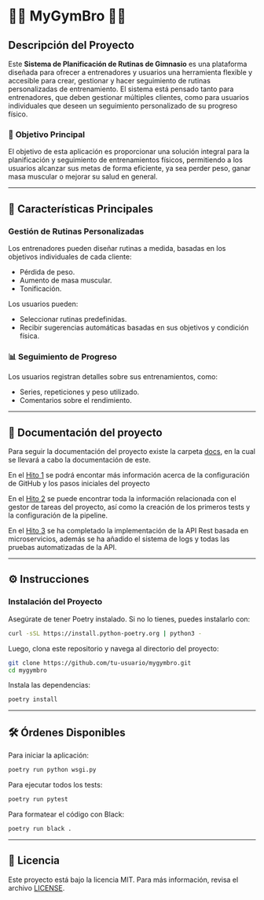 # 🏋️‍♂️ **MyGymBro** 🏋️‍♂️

## Descripción del Proyecto

Este **Sistema de Planificación de Rutinas de Gimnasio** es una plataforma diseñada para ofrecer a entrenadores y 
usuarios una herramienta flexible y accesible para crear, gestionar y hacer seguimiento de rutinas personalizadas de 
entrenamiento. El sistema está pensado tanto para entrenadores, que deben gestionar múltiples clientes, como para 
usuarios individuales que deseen un seguimiento personalizado de su progreso físico.

### 🎯 **Objetivo Principal**
El objetivo de esta aplicación es proporcionar una solución integral para la planificación y seguimiento de 
entrenamientos físicos, permitiendo a los usuarios alcanzar sus metas de forma eficiente, ya sea perder peso, 
ganar masa muscular o mejorar su salud en general.

---

## 🚀 **Características Principales**

### **Gestión de Rutinas Personalizadas**
Los entrenadores pueden diseñar rutinas a medida, basadas en los objetivos individuales de cada cliente:
- Pérdida de peso.
- Aumento de masa muscular.
- Tonificación.
  
Los usuarios pueden:
- Seleccionar rutinas predefinidas.
- Recibir sugerencias automáticas basadas en sus objetivos y condición física.

### **📊 Seguimiento de Progreso**
Los usuarios registran detalles sobre sus entrenamientos, como:
- Series, repeticiones y peso utilizado.
- Comentarios sobre el rendimiento.

---

## 📂 Documentación del proyecto

Para seguir la documentación del proyecto existe la carpeta [docs](docs), en la cual se llevará a cabo la 
documentación de este.

En el [Hito 1](docs/Hito1.md) se podrá encontar más información acerca de la configuración de GitHub y los 
pasos iniciales del proyecto

En el [Hito 2](docs/Hito2.md)  se puede encontrar toda la información relacionada con el gestor de tareas del proyecto, 
así como la creación de los primeros tests y la configuración de la pipeline.

En el [Hito 3](docs/Hito3.md) se ha completado la implementación de la API Rest basada en microservicios, además se ha
añadido el sistema de logs y todas las pruebas automatizadas de la API.

---

## **⚙️ Instrucciones**
### Instalación del Proyecto

Asegúrate de tener Poetry instalado. Si no lo tienes, puedes instalarlo con:

``` bash
curl -sSL https://install.python-poetry.org | python3 -
```
Luego, clona este repositorio y navega al directorio del proyecto:

``` bash
git clone https://github.com/tu-usuario/mygymbro.git
cd mygymbro
```

Instala las dependencias:

``` bash
poetry install
```

---

## 🛠️ Órdenes Disponibles

Para iniciar la aplicación:

``` bash
poetry run python wsgi.py
```

Para ejecutar todos los tests:

``` bash
poetry run pytest
```

Para formatear el código con Black:

``` bash
poetry run black .
```

---

## 📄 **Licencia**
Este proyecto está bajo la licencia MIT. Para más información, revisa el archivo [LICENSE](LICENSE).
